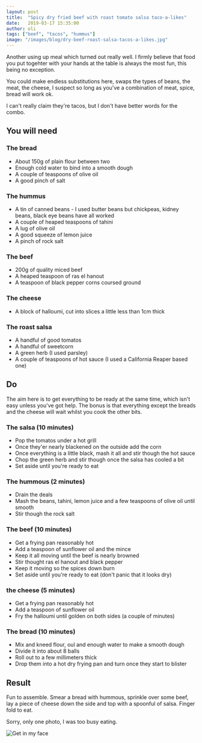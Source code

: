 ```yaml
---
layout: post
title:  "Spicy dry fried beef with roast tomato salsa taco-a-likes"
date:   2019-03-17 15:35:00
author: oli
tags: ["beef", "tacos", "hummus"]
image: "/images/blog/dry-beef-roast-salsa-tacos-a-likes.jpg"
---
```


Another using up meal which turned out really well.  I firmly believe that food you put togehter with your hands at the table is always the most fun, this being no exception.

You could make endless substitutions here, swaps the types of beans, the meat, the cheese, I suspect so long as you've a combination of meat, spice, bread will work ok.

I can't really claim they're tacos, but I don't have better words for the combo.


## You will need

### The bread

* About 150g of plain flour between two 
* Enough cold water to bind into a smooth dough
* A couple of teaspoons of olive oil
* A good pinch of salt

### The hummus

* A tin of canned beans - I used butter beans but chickpeas, kidney beans, black eye beans have all worked 
* A couple of heaped teaspoons of tahini
* A lug of olive oil
* A good squeeze of lemon juice
* A pinch of rock salt

### The beef

* 200g of quality miced beef
* A heaped teaspoon of ras el hanout
* A teaspoon of black pepper corns coursed ground


### The cheese

* A block of halloumi, cut into slices a little less than 1cm thick

### The roast salsa

* A handful of good tomatos
* A handful of sweetcorn
* A green herb (I used parsley)
* A couple of teaspoons of hot sauce (I used a California Reaper based one)



## Do

The aim here is to get everything to be ready at the same time, which isn't easy unless you've got help. The bonus is that everything except the breads and the cheese will wait whilst you cook the other bits. 

### The salsa (10 minutes)

* Pop the tomatos under a hot grill 
* Once they'er nearly blackened on the outside add the corn
* Once everything is a little black, mash it all and stir though the hot sauce
* Chop the green herb and stir though once the salsa has cooled a bit
* Set aside until you're ready to eat

### The hummous (2 minutes)

* Drain the deals
* Mash the beans, tahini, lemon juice and a few teaspoons of olive oil until smooth
* Stir though the rock salt

### The beef (10 minutes)

* Get a frying pan reasonably hot 
* Add a teaspoon of sunflower oil and the mince
* Keep it all moving until the beef is nearly browned
* Stir thought ras el hanout and black pepper
* Keep it moving so the spices down burn
* Set aside until you're ready to eat (don't panic that it looks dry)

### the cheese (5 minutes)

* Get a frying pan reasonably hot 
* Add a teaspoon of sunflower oil
* Fry the halloumi until golden on both sides (a couple of minutes)

### The bread (10 minutes)

* Mix and kneed flour, oul and enough water to make a smooth dough
* Divide it into about 8 balls
* Roll out to a few millimeters thick
* Drop them into a hot dry frying pan and turn once they start to blister


## Result

Fun to assemble.  Smear a bread with hummous, sprinkle over some beef, lay a piece of cheese down the side and top with a spoonful of salsa.  Finger fold to eat.

Sorry, only one photo, I was too busy eating.


![Get in my face](/images/blog/dry-beef-roast-salsa-tacos-a-likes.jpg)
